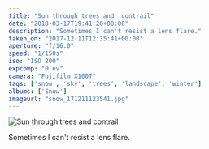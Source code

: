 ```yaml
---
title: "Sun through trees and  contrail"
date: "2018-03-17T19:41:26+00:00"
description: "Sometimes I can't resist a lens flare."
taken_on: "2017-12-11T12:35:41+00:00"
aperture: "f/16.0"
speed: "1/150s"
iso: "ISO 200"
expcomp: "0 ev"
camera: "Fujifilm X100T"
tags: ['snow', 'sky', 'trees', 'landscape', 'winter']
albums: ['Snow']
imageurl: "snow_171211123541.jpg"
---
```


![Sun through trees and contrail](https://wingsopenwide-images.s3.amazonaws.com/s/snow_171211123541.jpg)

Sometimes I can't resist a lens flare.
